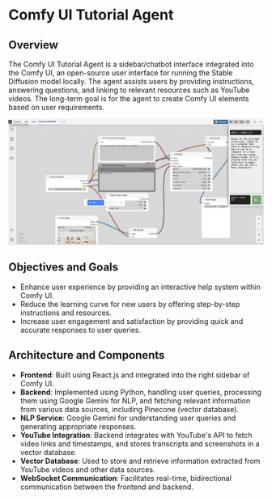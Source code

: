 # Comfy UI Tutorial Agent

## Overview
The Comfy UI Tutorial Agent is a sidebar/chatbot interface integrated into the Comfy UI, an open-source user interface for running the Stable Diffusion model locally. The agent assists users by providing instructions, answering questions, and linking to relevant resources such as YouTube videos. The long-term goal is for the agent to create Comfy UI elements based on user requirements.

![image](docs/comfy-ui-tutor-agent.png)

## Objectives and Goals
- Enhance user experience by providing an interactive help system within Comfy UI.
- Reduce the learning curve for new users by offering step-by-step instructions and resources.
- Increase user engagement and satisfaction by providing quick and accurate responses to user queries.

## Architecture and Components
- **Frontend**: Built using React.js and integrated into the right sidebar of Comfy UI.
- **Backend**: Implemented using Python, handling user queries, processing them using Google Gemini for NLP, and fetching relevant information from various data sources, including Pinecone (vector database).
- **NLP Service**: Google Gemini for understanding user queries and generating appropriate responses.
- **YouTube Integration**: Backend integrates with YouTube's API to fetch video links and timestamps, and stores transcripts and screenshots in a vector database.
- **Vector Database**: Used to store and retrieve information extracted from YouTube videos and other data sources.
- **WebSocket Communication**: Facilitates real-time, bidirectional communication between the frontend and backend.
